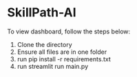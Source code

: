 # SkillPath-AI
To view dashboard, follow the steps below:
1. Clone the directory
2. Ensure all files are in one folder
3. run pip install -r requirements.txt
4. run streamlit run main.py

